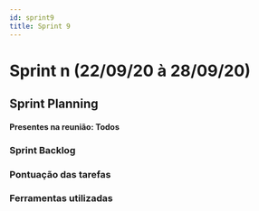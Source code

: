 ```yaml
---
id: sprint9
title: Sprint 9
---
```


# Sprint n  (22/09/20 à 28/09/20)



## Sprint Planning

#### Presentes na reunião: Todos

###  Sprint Backlog



### Pontuação das tarefas


<!-- ## Sprint Retrospective/Review Meeting

#### Presentes na reunião: Todos

### Dividas da sprint



### Riscos Encontrados


### Pontos Positivos

![pontos positivos]()

### Pontos Negativos

![pontos negativos]()

### O que podemos melhorar? -->


### Ferramentas utilizadas

